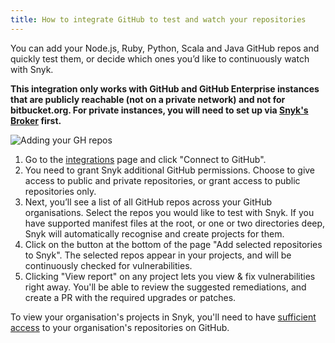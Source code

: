```yaml
---
title: How to integrate GitHub to test and watch your repositories
---
```


You can add your Node.js, Ruby, Python, Scala and Java GitHub repos and quickly test them, or decide which ones you’d like to continuously watch with Snyk.

**This integration only works with GitHub and GitHub Enterprise instances that are publicly reachable (not on a private network) and not for bitbucket.org. For private instances, you will need to set up via [Snyk's Broker](https://snyk.io/docs/snyk-broker#github-github-enterprise-setup) first.**

![Adding your GH repos](https://res.cloudinary.com/snyk/image/upload/v1518193304/docs/GH-add_repos.png)

1. Go to the [integrations](https://snyk.io/integrations) page and click "Connect to GitHub".
2. You need to grant Snyk additional GitHub permissions. Choose to give access to public and private repositories, or grant access to public repositories only.
3. Next, you’ll see a list of all GitHub repos across your GitHub organisations. Select the repos you would like to test with Snyk. If you have supported manifest files at the root, or one or two directories deep, Snyk will automatically recognise and create projects for them.
4. Click on the button at the bottom of the page "Add selected repositories to Snyk". The selected repos appear in your projects, and will be continuously checked for vulnerabilities.
5. Clicking "View report" on any project lets you view & fix vulnerabilities right away. You'll be able to review the suggested remediations, and create a PR with the required upgrades or patches.

<div class="alert alert--inline alert--warning"><p class="alert__text">To view your organisation's projects in Snyk, you'll need to have <a href="#authorizing-github">sufficient access</a> to your organisation's repositories on GitHub.</p></div>
